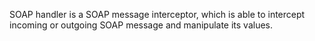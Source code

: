 SOAP handler is a SOAP message interceptor, which is able to intercept incoming or outgoing SOAP message and manipulate its values.

